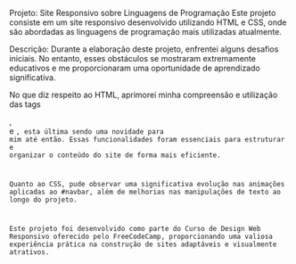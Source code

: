 Projeto: Site Responsivo sobre Linguagens de Programação
Este projeto consiste em um site responsivo desenvolvido utilizando HTML e CSS, onde são abordadas as linguagens de programação mais utilizadas atualmente.

Descrição:
Durante a elaboração deste projeto, enfrentei alguns desafios iniciais. No entanto, esses obstáculos se mostraram extremamente educativos e me proporcionaram uma oportunidade de aprendizado significativa.

No que diz respeito ao HTML, aprimorei minha compreensão e utilização das tags <section>, <nav> e <code>, esta última sendo uma novidade para mim até então. Essas funcionalidades foram essenciais para estruturar e organizar o conteúdo do site de forma mais eficiente.

Quanto ao CSS, pude observar uma significativa evolução nas animações aplicadas ao #navbar, além de melhorias nas manipulações de texto ao longo do projeto.

Este projeto foi desenvolvido como parte do Curso de Design Web Responsivo oferecido pelo FreeCodeCamp, proporcionando uma valiosa experiência prática na construção de sites adaptáveis e visualmente atrativos.
